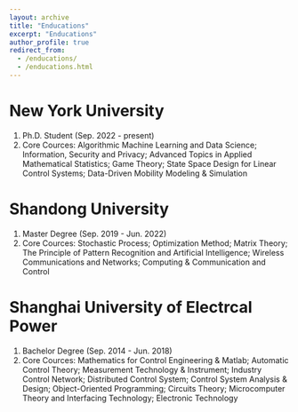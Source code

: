 ```yaml
---
layout: archive
title: "Enducations"
excerpt: "Enducations"
author_profile: true
redirect_from: 
  - /enducations/
  - /enducations.html
---
```

New York University
===
1. Ph.D. Student (Sep. 2022 - present)
2. Core Cources: Algorithmic Machine Learning and Data Science; Information, Security and Privacy; Advanced Topics in Applied Mathematical Statistics; Game Theory; State Space Design for Linear Control Systems; Data-Driven Mobility Modeling & Simulation

Shandong University
===
1. Master Degree (Sep. 2019 - Jun. 2022)
2. Core Cources: Stochastic Process; Optimization Method; Matrix Theory; The Principle of Pattern Recognition and Artificial Intelligence; Wireless Communications and Networks; Computing & Communication and Control


Shanghai University of Electrcal Power
===
1. Bachelor Degree (Sep. 2014 - Jun. 2018)
2. Core Cources: Mathematics for Control Engineering & Matlab; Automatic Control Theory; Measurement Technology & Instrument; Industry Control Network; Distributed Control System; Control System Analysis & Design; Object-Oriented Programming; Circuits Theory; Microcomputer Theory and Interfacing Technology; Electronic Technology





